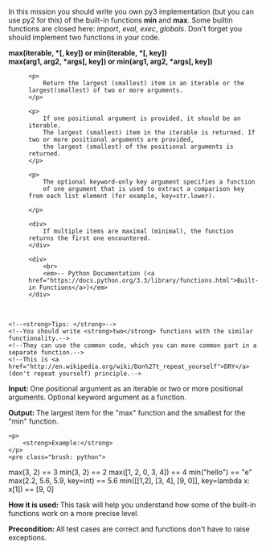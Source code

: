 <div class="task-description-text">
                        <p>
    In this mission you should write you own py3 implementation (but you can use py2 for this)
    of the built-in functions <strong>min</strong> and <strong>max</strong>.
    Some builtin functions are closed here: <em>import</em>, <em>eval</em>, <em>exec</em>, <em>globals</em>.
    Don't forget you should implement two functions in your code.
</p>

<p style="font-weight: bold">
        max(iterable, *[, key]) or min(iterable, *[, key])<br>
        max(arg1, arg2, *args[, key]) or min(arg1, arg2, *args[, key])
    </p>
<div style="padding-left: 40px">


    <p>
        Return the largest (smallest) item in an iterable or the largest(smallest) of two or more arguments.
    </p>

    <p>
        If one positional argument is provided, it should be an iterable.
        The largest (smallest) item in the iterable is returned. If two or more positional arguments are provided,
        the largest (smallest) of the positional arguments is returned.
    </p>

    <p>
        The optional keyword-only key argument specifies a function
        of one argument that is used to extract a comparison key from each list element (for example, key=str.lower).

    </p>

    <div>
        If multiple items are maximal (minimal), the function returns the first one encountered.
    </div>

    <div>
        <br>
        <em>-- Python Documentation (<a href="https://docs.python.org/3.3/library/functions.html">Built-in Functions</a>)</em>
    </div>
</div>
<br>

<!--<p>-->
    <!--<strong>Tips: </strong>-->
    <!--You should write <strong>two</strong> functions with the similar functionality.-->
    <!--They can use the common code, which you can move common part in a separate function.-->
    <!--This is <a href="http://en.wikipedia.org/wiki/Don%27t_repeat_yourself">DRY</a> (don't repeat yourself) principle.-->
<!--</p>-->
<p>
    <strong>Input: </strong> One positional argument as an iterable or two or more positional arguments.
    Optional keyword argument as a function.
</p>

<p>
    <strong>Output: </strong> The largest item for the "max" function and the smallest for the "min" function.
</p>


<div class="for_info_only">

    <p>
        <strong>Example:</strong>
    </p>
    <pre class="brush: python">
max(3, 2) == 3
min(3, 2) == 2
max([1, 2, 0, 3, 4]) == 4
min("hello") == "e"
max(2.2, 5.6, 5.9, key=int) == 5.6
min([[1,2], [3, 4], [9, 0]], key=lambda x: x[1]) == [9, 0]
    </pre>
</div>


<p class="for_info_only">
    <strong>How it is used: </strong>
    This task will help you understand how some of the built-in functions work on a more precise level.
</p>


<p>
    <strong>Precondition: </strong>
    All test cases are correct and functions don't have to raise exceptions.
</p>
</div>
